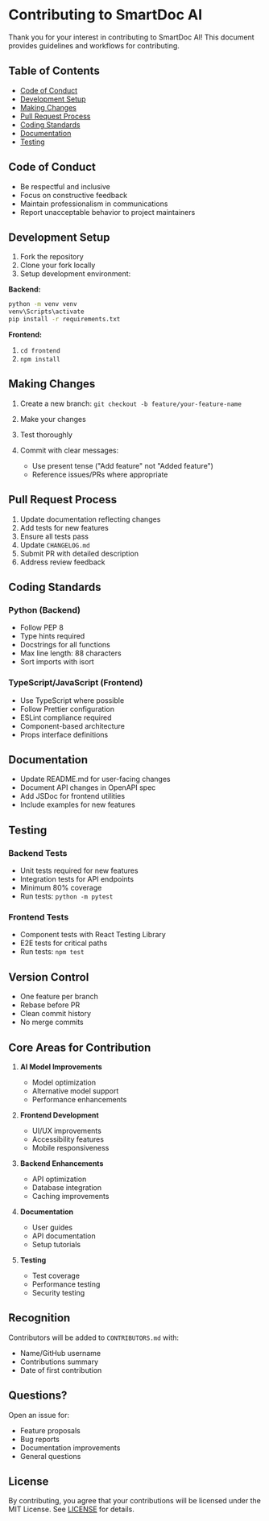 # Contributing to SmartDoc AI

Thank you for your interest in contributing to SmartDoc AI! This document provides guidelines and workflows for contributing.

## Table of Contents

- [Code of Conduct](#code-of-conduct)
- [Development Setup](#development-setup)
- [Making Changes](#making-changes)
- [Pull Request Process](#pull-request-process)
- [Coding Standards](#coding-standards)
- [Documentation](#documentation)
- [Testing](#testing)

## Code of Conduct

- Be respectful and inclusive
- Focus on constructive feedback
- Maintain professionalism in communications
- Report unacceptable behavior to project maintainers

## Development Setup

1. Fork the repository
2. Clone your fork locally
3. Setup development environment:

**Backend:**
```bash
python -m venv venv
venv\Scripts\activate
pip install -r requirements.txt
```

**Frontend:**
1. `cd frontend`
2. `npm install`

## Making Changes

1. Create a new branch:
`git checkout -b feature/your-feature-name`

2. Make your changes
3. Test thoroughly
4. Commit with clear messages:
   - Use present tense ("Add feature" not "Added feature")
   - Reference issues/PRs where appropriate
   
## Pull Request Process

1. Update documentation reflecting changes
2. Add tests for new features
3. Ensure all tests pass
4. Update `CHANGELOG.md`
5. Submit PR with detailed description
6. Address review feedback

## Coding Standards

### Python (Backend)
- Follow PEP 8
- Type hints required
- Docstrings for all functions
- Max line length: 88 characters
- Sort imports with isort

### TypeScript/JavaScript (Frontend)
- Use TypeScript where possible
- Follow Prettier configuration
- ESLint compliance required
- Component-based architecture
- Props interface definitions

## Documentation

- Update README.md for user-facing changes
- Document API changes in OpenAPI spec
- Add JSDoc for frontend utilities
- Include examples for new features

## Testing

### Backend Tests
- Unit tests required for new features
- Integration tests for API endpoints
- Minimum 80% coverage
- Run tests:
`python -m pytest`

### Frontend Tests
- Component tests with React Testing Library
- E2E tests for critical paths
- Run tests:
`npm test`

## Version Control

- One feature per branch
- Rebase before PR
- Clean commit history
- No merge commits

## Core Areas for Contribution

1. **AI Model Improvements**
   - Model optimization
   - Alternative model support
   - Performance enhancements

2. **Frontend Development**
   - UI/UX improvements
   - Accessibility features
   - Mobile responsiveness

3. **Backend Enhancements**
   - API optimization
   - Database integration
   - Caching improvements

4. **Documentation**
   - User guides
   - API documentation
   - Setup tutorials

5. **Testing**
   - Test coverage
   - Performance testing
   - Security testing

## Recognition

Contributors will be added to `CONTRIBUTORS.md` with:
- Name/GitHub username
- Contributions summary
- Date of first contribution

## Questions?

Open an issue for:
- Feature proposals
- Bug reports
- Documentation improvements
- General questions

## License

By contributing, you agree that your contributions will be licensed under the MIT License. See [LICENSE](LICENSE) for details.